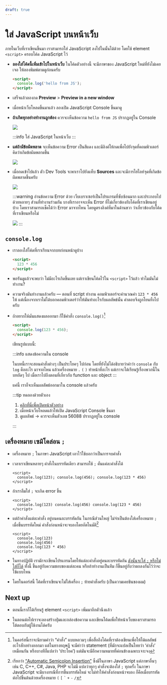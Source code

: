 ```yaml
---
draft: true
---
```


<script setup>
  import HtmlTagList from './components/HtmlTagList.vue'
  import CodeTemplate from './components/CodeTemplate.vue'
  import JsConsole from './components/JsConsole.vue'
</script>

# ใส่ JavaScript บนหน้าเว็บ

ภายในเว็บที่เราเขียนขึ้นมา
เราสามารถใส่ JavaScript ลงไปในนั้นได้ด้วย
โดยใช้ element `<script>` ครอบโค้ด JavaScript ไว้

- **ลองใส่โค้ดนี้เพิ่มเข้าไปในหน้าเว็บ**
  ในโค้ดตัวอย่างนี้ จะมีภาษาของ JavaScript ใหม่ที่ยังไม่เคยเจอ
  ให้ลองพิมพ์ตามดูก่อนครับ

  <!-- prettier-ignore -->
  ```html
  <script>
    console.log('hello from JS');
  </script>
  ```

- เสร็จแล้วลองกด **Preview** > **Preview in a new window**

- เมื่อหน้าเว็บโหลดขึ้นมาแล้ว ลองเปิด JavaScript Console ขึ้นมาดู

- **ถ้าเกิดทุกอย่างทำงานถูกต้อง**
  ควรจะเห็นข้อความ `hello from JS` ปรากฏอยู่ใน Console

  ![](https://im.dt.in.th/ipfs/bafybeiausn5wricqd7hiz7yd3samhee4hdnsqruqsegu7ppxnwe6phxrdu/image.webp)

  :::info ใส่ JavaScript ในหน้าเว็บ
  <CodeTemplate template="&lt;script&gt; :: [placeholder] โค้ดภาษา JavaScript :: &lt;/script&gt;" />
  :::

- **แต่ถ้ามีข้อผิดพลาด**
  จะเห็นข้อความ Error เป็นสีแดง
  และมีลิงค์ให้กดเพื่อไปยังจุดที่คอมพิวเตอร์คิดว่าเกิดข้อผิดพลาดขึ้น

  ![](https://im.dt.in.th/ipfs/bafybeifm26yjag44mqwxgxrl55dhc24nkyig557kvymu7nm6bd6z45lrry/image.webp)

- เมื่อกดเข้าไปแล้ว ตัว Dev Tools จะพาเราไปยังแท็บ **Sources**
  และจะมีการไฮไลท์จุดที่เกิดข้อผิดพลาดขึ้นครับ

  ![](https://im.dt.in.th/ipfs/bafybeicbv6tb76xay2oycxksdwlpb3ypy7k7qjatp4fuxgxcfifdnj46lu/image.webp)

  :::warning อ่านข้อความ Error ด้วย
  เว็บเบราเซอร์เป็นโปรแกรมที่ซับซ้อนมาก
  และประกอบไปด้วยหลายๆ ส่วนที่ทำงานร่วมกัน
  บางทีเราอาจจะเห็น Error ที่ไม่เกี่ยวข้องกับโค้ดที่เราเขียนอยู่บ้าง
  โดยเราสามารถเช็คได้ว่า Error มาจากไหน โดยดูตรงลิงค์ที่มาในด้านขวา ว่าเกี่ยวข้องกับโค้ดที่เราเขียนหรือไม่

  ![](https://im.dt.in.th/ipfs/bafybeicwocn7bdubniefbrthnj5tvmjsyekc4zkhfwhsgm7iwfu5ahblnu/image.webp)
  :::

## `console.log`

- เราลองใส่โค้ดที่เราเรียนจากบทก่อนหน้าดูบ้าง

  <!-- prettier-ignore -->
  ```html
  <script>
    123 * 456
  </script>
  ```

- พอรันดูแล้วจะพบว่า ไม่มีอะไรเกิดขึ้นเลย
  แต่เราเขียนโค้ดไว้ใน `<script>` ไว้แล้ว
  ทำไมมันไม่ทำงาน?

- ความจริงมันทำงานแล้วครับ — ตอนที่ script ทำงาน คอมพิวเตอร์จะคำนวณค่า `123 * 456` ให้
  แต่เนื่องจากเราไม่ได้บอกคอมพิวเตอร์ว่าให้มันทำอะไรกับผลลัพธ์นั้น
  คำตอบจึงถูกโยนทิ้งไปครับ

- ถ้าอยากให้มันแสดงผลออกมา
  ก็ใช้คำสั่ง `console.log()`[^command]

  <!-- prettier-ignore -->
  ```html
  <script>
    console.log(123 * 456);
  </script>
  ```

  เขียนรูปแบบนี้:

  :::info แสดงข้อความใน console
  <CodeTemplate template="console.log( :: [placeholder] ค่าที่ต้องการให้แสดงผลออกมา :: );" />

  ในบทนี้เราจะสอนคำสั่งต่างๆ เป็นประโยคๆ ไปก่อน
  โดยที่ยังไม่ได้อธิบายว่าคำว่า `console` กับ `log` คืออะไร มาจากไหน
  แล้วเครื่องหมาย `.` `(` `)` ทำหน้าที่อะไร
  แต่เราจะได้เรียนรู้เรื่องพวกนี้ในบทถัดๆ ไป เมื่อเราไปถึงตอนที่เกี่ยวกับ function และ object
  :::

  แค่นี้ เราก็จะเห็นผลลัพธ์ออกมาใน console แล้วครับ

  :::tip ทดลองด้วยตัวเอง

  1. <a href="/js/examples/script/console-log.html" target="_blank">คลิกที่นี่เพื่อเปิดหน้าตัวอย่าง</a>
  2. เมื่อหน้าเว็บโหลดแล้วให้เปิด JavaScript Console ขึ้นมา
  3. ดูผลลัพธ์ &rarr; ควรจะเห็นตัวเลข 56088 ปรากฏอยู่ใน console

  :::

[^command]:
    ในคอร์สนี้เราจะนิยามคำว่า “คำสั่ง” แบบหลวมๆ เพื่อสื่อถึงโค้ดที่เราต้องเขียนเพื่อให้ได้ผลลัพธ์อะไรสักอย่างออกมา
    แต่ในทางทฤษฎี จะมีคำว่า statement (ที่มักจะแปลเป็นไทยว่า ‘คำสั่ง’ เหมือนกัน หรือบางทีก็แปลว่า ‘ประโยค’) แต่มันจะมีอีกความหมายที่ค่อนข้างเฉพาะเจาะจง

## เครื่องหมาย เซมิโคล่อน `;`

- เครื่องหมาย `;` ในภาษา JavaScript เอาไว้ใช้บอกว่าเป็นการจบคำสั่ง

- เวลาเราเขียนหลายๆ คำสั่งในบรรทัดเดียว สามารถใช้ `;` คั่นแค่ละคำสั่งได้

  <!-- prettier-ignore -->
  ```html{2}
  <script>
    console.log(123); console.log(456); console.log(123 * 456)
  </script>
  ```

- ถ้าเราลืมใส่ `;` จะเกิด error ขึ้น

  <!-- prettier-ignore -->
  ```html{2}
  <script>
    console.log(123) console.log(456) console.log(123 * 456)
  </script>
  ```

  <div><JsConsole error="Uncaught SyntaxError: Unexpected identifier 'console'" /></div>

- แต่ถ้าคำสั่งแต่ละคำสั่ง
  อยู่บนคนละบรรทัดกัน
  ในกรณีส่วนใหญ่ ไม่จำเป็นต้องใส่เครื่องหมาย `;`
  เมื่อขึ้นบรรทัดใหม่ คำสั่งก่อนหน้าจะจบลงโดยอัตโนมัติ[^asi]

  <!-- prettier-ignore -->
  ```html{2-4}
  <script>
    console.log(123)
    console.log(456)
    console.log(123 * 456)
  </script>
  ```

- ในทางปฏิบัติ
  เรามักจะเขียนโปรแกรมโดยให้แต่ละคำสั่งอยู่คนละบรรทัดกัน
  [ดังนั้นจะใส่ `;` หรือไม่ใส่ก็ได้](https://wonderful.software/answers/2017-11-14-JavaScript-semicolon.html)
  ทั้งนี้ ขึ้นอยู่กับความชอบของแต่ละคน หรือถ้าทำงานเป็นทีม ก็ขึ้นอยู่กับว่าตกลงกันไว้ว่าจะใช้แบบไหน

- โดยในคอร์สนี้ โค้ดที่เราเขียนจะไม่ใส่เครื่อง `;` ท้ายคำสั่งครับ (เป็นความเคยชินของผม)

[^asi]:
    เรียกว่า [“Automatic Semicolon Insertion”](https://developer.mozilla.org/en-US/docs/Web/JavaScript/Reference/Lexical_grammar#automatic_semicolon_insertion) ซึ่งมีในภาษา JavaScript
    แต่ภาษาอื่นๆ เช่น C, C++, C#, Java, PHP จะไม่มี แปลว่าทุกๆ คำสั่งจะต้องใส่ `;` ทุกครั้ง
    ในภาษา JavaScript จะมีบางกรณีที่การขึ้นบรรทัดใหม่ จะไม่ทำให้คำสั่งก่อนหน้าจบลง ก็คือเมื่อบรรทัดต่อไปขึ้นต้นด้วยเครื่องหมาย `(` `[` <code>&#96;</code> `+` `-` `/`

## Next up

- ตอนนี้เราก็ได้เรียนรู้ element `<script>` เพิ่มมาอีกตัวนึงแล้ว

  <HtmlTagList introduced="html,head,body,h1,a,br,title,h2,h3,h4,h5,h6,strong,em,img,mark,del,ul,ol,li,hr,p" acquired="script" />

- ในตอนต่อไปเราจะลองสร้างปุ่มและกล่องข้อความ และเขียนโค้ดเพื่อให้หน้าเว็บของเราสามารถโต้ตอบกับผู้ใช้งานได้ครับ
